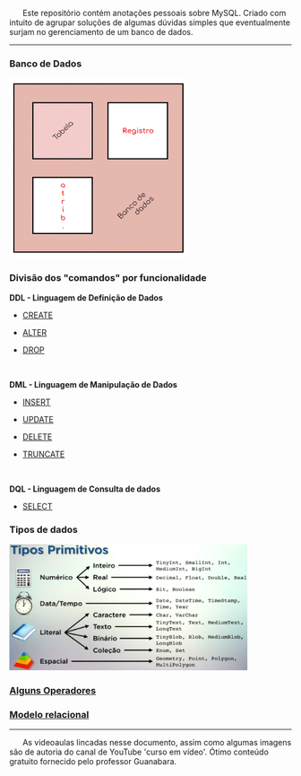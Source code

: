 &nbsp; &nbsp; &nbsp; Este repositório contém anotações pessoais sobre MySQL. Criado com intuito de agrupar soluções de algumas dúvidas simples que eventualmente surjam no gerenciamento de um banco de dados.  
***

### Banco de Dados

<img src="imagens/estrutura-db.gif" width="320" height="320">  

### Divisão dos "comandos" por funcionalidade

**DDL - Linguagem de Definição de Dados**

* [CREATE](comandos/criar.sql "Clique para ver algumas utilizações desse \"comando\"")  

* [ALTER](comandos/alterar.sql "Clique para ver algumas utilizações desse \"comando\"")  

* [DROP](comandos/excluir.sql "Clique para ver algumas utilizações desse \"comando\"")  

<br>

**DML - Linguagem de Manipulação de Dados**

* [INSERT](comandos/adicionar.sql "Clique para ver algumas utilizações desse \"comando\"")  

* [UPDATE](comandos/alterar.sql "Clique para ver algumas utilizações desse \"comando\"")

* [DELETE](comandos/excluir.sql "Clique para ver algumas utilizações desse \"comando\"")  

* [TRUNCATE](comandos/excluir.sql "Clique para ver algumas utilizações desse \"comando\"")

<br>

**DQL - Linguagem de Consulta de dados**

* [SELECT](comandos/conferir.sql "Clique para ver algumas utilizações desse \"comando\"")

### Tipos de dados

<img src="imagens/tipos-primitivos.gif" width="425" height="225">  

### [Alguns Operadores](notas/operadores.md "Clique para ver algumas utilizações desse \"comando\"")  

### [Modelo relacional](notas/modelo-relacional.md "Clique para ver algumas utilizações desse \"comando\"")  

*** 
&nbsp; &nbsp; &nbsp; As videoaulas lincadas nesse documento, assim como algumas imagens são de autoria do canal de YouTube 'curso em vídeo'. Ótimo conteúdo gratuito fornecido pelo professor Guanabara.  
